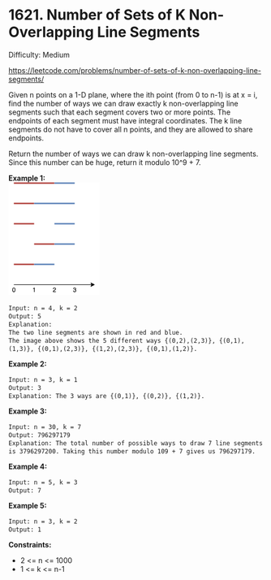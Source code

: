 # 1621. Number of Sets of K Non-Overlapping Line Segments

Difficulty: Medium

https://leetcode.com/problems/number-of-sets-of-k-non-overlapping-line-segments/

Given n points on a 1-D plane, where the ith point (from 0 to n-1) is at x = i, find the number of ways we can draw exactly k non-overlapping line segments such that each segment covers two or more points. The endpoints of each segment must have integral coordinates. The k line segments do not have to cover all n points, and they are allowed to share endpoints.

Return the number of ways we can draw k non-overlapping line segments. Since this number can be huge, return it modulo 10^9 + 7.

**Example 1:**  
![ex1](ex1.png)
```
Input: n = 4, k = 2
Output: 5
Explanation: 
The two line segments are shown in red and blue.
The image above shows the 5 different ways {(0,2),(2,3)}, {(0,1),(1,3)}, {(0,1),(2,3)}, {(1,2),(2,3)}, {(0,1),(1,2)}.
```

**Example 2:**
```
Input: n = 3, k = 1
Output: 3
Explanation: The 3 ways are {(0,1)}, {(0,2)}, {(1,2)}.
```

**Example 3:**
```
Input: n = 30, k = 7
Output: 796297179
Explanation: The total number of possible ways to draw 7 line segments is 3796297200. Taking this number modulo 109 + 7 gives us 796297179.
```

**Example 4:**
```
Input: n = 5, k = 3
Output: 7
```

**Example 5:**
```
Input: n = 3, k = 2
Output: 1
```

**Constraints:**

* 2 <= n <= 1000
* 1 <= k <= n-1
